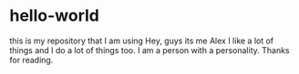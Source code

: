 # hello-world
this is my repository that I am using
Hey, guys its me Alex I like a lot of things and I do a lot of things too. I am a person with a personality. Thanks for reading.
